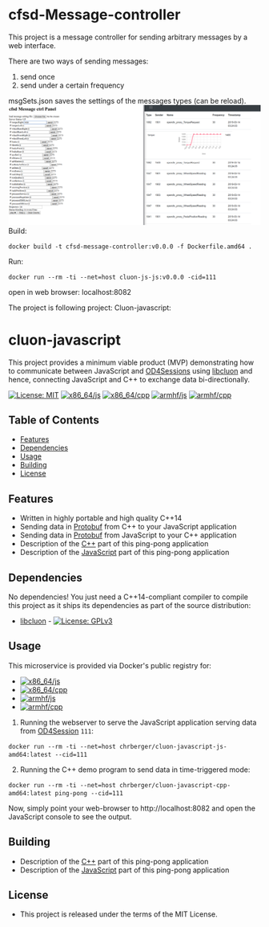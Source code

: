 # cfsd-Message-controller

This project is a message controller for sending arbitrary messages by a web interface.

There are two ways of sending messages:

1. send once
2. send under a certain frequency

msgSets.json saves the settings of the messages types (can be reload).
![screenshot from message controller](https://raw.githubusercontent.com/chalmersfsd/cfsd-message-controller/master/msg.png)
Build:

```
docker build -t cfsd-message-controller:v0.0.0 -f Dockerfile.amd64 .
```

Run:

```
docker run --rm -ti --net=host cluon-js-js:v0.0.0 -cid=111
```

open in web browser: localhost:8082



The project is following project: Cluon-javascript:



# cluon-javascript

This project provides a minimum viable product (MVP) demonstrating how to communicate between JavaScript and [OD4Sessions](https://github.com/chalmers-revere/opendlv) using [libcluon](https://github.com/chrberger/libcluon) and hence, connecting JavaScript and C++ to exchange data bi-directionally.

[![License: MIT](https://img.shields.io/badge/License-MIT-blue.svg)](https://opensource.org/licenses/MIT) [![x86_64/js](https://img.shields.io/badge/js-x86_64-blue.svg)](https://hub.docker.com/r/chrberger/cluon-javascript-js-amd64/tags/) [![x86_64/cpp](https://img.shields.io/badge/cpp-x86_64-blue.svg)](https://hub.docker.com/r/chrberger/cluon-javascript-cpp-amd64/tags/) [![armhf/js](https://img.shields.io/badge/js-armhf-blue.svg)](https://hub.docker.com/r/chrberger/cluon-javascript-js-armhf/tags/) [![armhf/cpp](https://img.shields.io/badge/cpp-armhf-blue.svg)](https://hub.docker.com/r/chrberger/cluon-javascript-cpp-armhf/tags/)

## Table of Contents
* [Features](#features)
* [Dependencies](#dependencies)
* [Usage](#usage)
* [Building](#building)
* [License](#license)

## Features
* Written in highly portable and high quality C++14
* Sending data in [Protobuf](https://developers.google.com/protocol-buffers/) from C++ to your JavaScript application
* Sending data in [Protobuf](https://developers.google.com/protocol-buffers/) from JavaScript to your C++ application
* Description of the [C++](https://github.com/chrberger/cluon-javascript/blob/master/cpp/README.md) part of this ping-pong application
* Description of the [JavaScript](https://github.com/chrberger/cluon-javascript/blob/master/js/README.md) part of this ping-pong application

## Dependencies
No dependencies! You just need a C++14-compliant compiler to compile this
project as it ships its dependencies as part of the source distribution:

* [libcluon](https://github.com/chrberger/libcluon) - [![License: GPLv3](https://img.shields.io/badge/license-GPL--3-blue.svg
)](https://www.gnu.org/licenses/gpl-3.0.txt)

## Usage
This microservice is provided via Docker's public registry for:
* [![x86_64/js](https://img.shields.io/badge/js-x86_64-blue.svg)](https://hub.docker.com/r/chrberger/cluon-javascript-js-amd64/tags/)
* [![x86_64/cpp](https://img.shields.io/badge/cpp-x86_64-blue.svg)](https://hub.docker.com/r/chrberger/cluon-javascript-cpp-amd64/tags/)
* [![armhf/js](https://img.shields.io/badge/js-armhf-blue.svg)](https://hub.docker.com/r/chrberger/cluon-javascript-js-armhf/tags/)
* [![armhf/cpp](https://img.shields.io/badge/cpp-armhf-blue.svg)](https://hub.docker.com/r/chrberger/cluon-javascript-cpp-armhf/tags/)

1. Running the webserver to serve the JavaScript application serving data from [OD4Session](https://github.com/chalmers-revere/opendlv) `111`:
```
docker run --rm -ti --net=host chrberger/cluon-javascript-js-amd64:latest --cid=111
```

2. Running the C++ demo program to send data in time-triggered mode:
```
docker run --rm -ti --net=host chrberger/cluon-javascript-cpp-amd64:latest ping-pong --cid=111
```

Now, simply point your web-browser to http://localhost:8082 and open the JavaScript console to see the output.

## Building
* Description of the [C++](https://github.com/chrberger/cluon-javascript/blob/master/cpp/README.md) part of this ping-pong application
* Description of the [JavaScript](https://github.com/chrberger/cluon-javascript/blob/master/js/README.md) part of this ping-pong application

## License

* This project is released under the terms of the MIT License.
